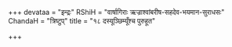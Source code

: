 +++
devataa = "इन्द्रः"
RShiH = "वार्षागिराः ऋज्राश्वांबरीष-सहदेव-भयमान-सुराधसः"
ChandaH = "त्रिष्टुप्"
title = "१८ दस्यूञ्छिम्यूँश्च पुरुहूत"

+++
